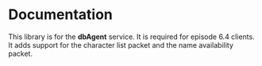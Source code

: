 # Documentation

This library is for the **dbAgent** service. It is required for episode 6.4 clients. It adds support for the character list packet and the name availability packet.
